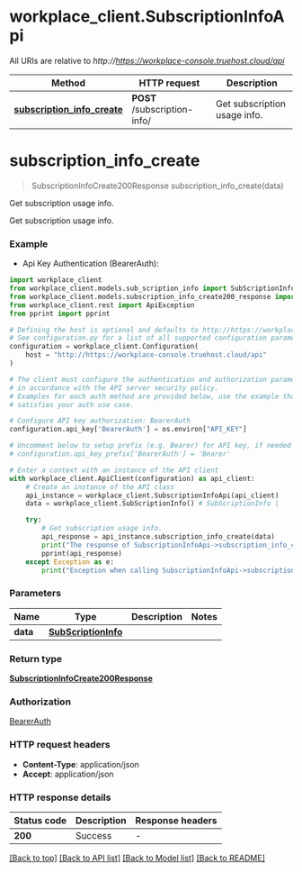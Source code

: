 # workplace_client.SubscriptionInfoApi

All URIs are relative to *http://https://workplace-console.truehost.cloud/api*

Method | HTTP request | Description
------------- | ------------- | -------------
[**subscription_info_create**](SubscriptionInfoApi.md#subscription_info_create) | **POST** /subscription-info/ | Get subscription usage info.


# **subscription_info_create**
> SubscriptionInfoCreate200Response subscription_info_create(data)

Get subscription usage info.

Get subscription usage info.

### Example

* Api Key Authentication (BearerAuth):

```python
import workplace_client
from workplace_client.models.sub_scription_info import SubScriptionInfo
from workplace_client.models.subscription_info_create200_response import SubscriptionInfoCreate200Response
from workplace_client.rest import ApiException
from pprint import pprint

# Defining the host is optional and defaults to http://https://workplace-console.truehost.cloud/api
# See configuration.py for a list of all supported configuration parameters.
configuration = workplace_client.Configuration(
    host = "http://https://workplace-console.truehost.cloud/api"
)

# The client must configure the authentication and authorization parameters
# in accordance with the API server security policy.
# Examples for each auth method are provided below, use the example that
# satisfies your auth use case.

# Configure API key authorization: BearerAuth
configuration.api_key['BearerAuth'] = os.environ["API_KEY"]

# Uncomment below to setup prefix (e.g. Bearer) for API key, if needed
# configuration.api_key_prefix['BearerAuth'] = 'Bearer'

# Enter a context with an instance of the API client
with workplace_client.ApiClient(configuration) as api_client:
    # Create an instance of the API class
    api_instance = workplace_client.SubscriptionInfoApi(api_client)
    data = workplace_client.SubScriptionInfo() # SubScriptionInfo | 

    try:
        # Get subscription usage info.
        api_response = api_instance.subscription_info_create(data)
        print("The response of SubscriptionInfoApi->subscription_info_create:\n")
        pprint(api_response)
    except Exception as e:
        print("Exception when calling SubscriptionInfoApi->subscription_info_create: %s\n" % e)
```



### Parameters


Name | Type | Description  | Notes
------------- | ------------- | ------------- | -------------
 **data** | [**SubScriptionInfo**](SubScriptionInfo.md)|  | 

### Return type

[**SubscriptionInfoCreate200Response**](SubscriptionInfoCreate200Response.md)

### Authorization

[BearerAuth](../README.md#BearerAuth)

### HTTP request headers

 - **Content-Type**: application/json
 - **Accept**: application/json

### HTTP response details

| Status code | Description | Response headers |
|-------------|-------------|------------------|
**200** | Success |  -  |

[[Back to top]](#) [[Back to API list]](../README.md#documentation-for-api-endpoints) [[Back to Model list]](../README.md#documentation-for-models) [[Back to README]](../README.md)

